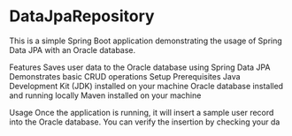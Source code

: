 # DataJpaRepository
This is a simple Spring Boot application demonstrating the usage of Spring Data JPA with an Oracle database.

Features
Saves user data to the Oracle database using Spring Data JPA
Demonstrates basic CRUD operations
Setup
Prerequisites
Java Development Kit (JDK) installed on your machine
Oracle database installed and running locally
Maven installed on your machine

Usage
Once the application is running, it will insert a sample user record into the Oracle database. You can verify the insertion by checking your da
